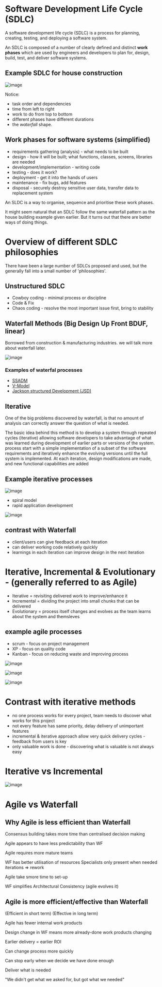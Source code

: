 # Software Development Life Cycle (SDLC)

A software development life cycle (SDLC) is a process for planning, creating, testing, and deploying a software system.

An SDLC is composed of a number of clearly defined and distinct __work phases__ which are used by engineers and 
developers to plan for, design, build, test, and deliver software systems.

## Example SDLC for house construction

![image](https://user-images.githubusercontent.com/105429/122201264-c674f480-ce93-11eb-959a-79d7caf7636d.png)


Notice:
- task order and dependencies
- time from left to right
- work to do from top to bottom
- different phases have different durations
- the _waterfall_ shape.

## Work phases for software systems (simplified)

- requirements gathering (analysis) - what needs to be built
- design - how it will be built; what functions, classes, screens, libraries are needed 
- development/implementation - writing code
- testing - does it work?
- deployment - get it into the hands of users
- maintenance - fix bugs, add features
- disposal - securely destroy sensitive user data, transfer data to replacement system

An SLDC is a way to organise, sequence and prioritise these work phases.

It might seem natural that an SDLC follow the same waterfall pattern as the house building example given earlier. But it turns out that there are better ways of doing things.

# Overview of different SDLC philosophies

There have been a large number of SDLCs proposed and used, but the generally fall into a small number of 'philosophies'.

## Unstructured SDLC

- Cowboy coding - minimal process or discipline
- Code & Fix
- Chaos coding - resolve the most important issue first, bring to stability

## Waterfall Methods (Big Design Up Front BDUF, linear)

Borrowed from construction & manufacturing industries. we will talk more about waterfall later.

![image](https://user-images.githubusercontent.com/105429/122202919-6aab6b00-ce95-11eb-89c1-1b4f97dfa954.png)

### Examples of waterfal processes
- [SSADM](https://en.wikipedia.org/wiki/Structured_systems_analysis_and_design_method)
- [V-Model](https://en.wikipedia.org/wiki/V-Model)
- [Jackson structured Development (JSD)](https://en.wikipedia.org/wiki/Jackson_system_development)

## Iterative

One of the big problems discovered by waterfall, is that no amount of analysis can correctly answer the question of what is needed.

The basic idea behind this method is to develop a system through repeated cycles (iterative)
allowing software developers to take advantage of what was learned during development of earlier parts or versions of the system.
process start with a simple implementation of a subset of the software requirements and iteratively enhance the evolving versions until the full system is
implemented. At each iteration, design modifications are made, and new functional capabilities are added

## Example iterative processes

![image](https://user-images.githubusercontent.com/105429/122206163-fa064d80-ce98-11eb-9044-fc19c24472e9.png)

- spiral model
- rapid application development

![image](https://user-images.githubusercontent.com/105429/122206068-de02ac00-ce98-11eb-8158-5a2253bcdc7b.png)


## contrast with Waterfall

- client/users can give feedback at each iteration
- can deliver working code relatively quickly
- learnings in each iteration can improve design in the next iteration



# Iterative, Incremental & Evolutionary - (generally referred to as Agile)

- Iterative = revisiting delivered work to improve/enhance it
- Incremental = dividing the project into small chunks that can be delivered
- Evolutionary = process itself changes and evolves as the team learns about the system and themsleves

## example agile processes

- scrum - focus on project management
- XP - focus on quality code
- Kanban - focus on reducing waste and improving process

![image](https://user-images.githubusercontent.com/105429/122208521-51a5b880-ce9b-11eb-9893-0bbccd0c8737.png)

![image](https://user-images.githubusercontent.com/105429/122208475-3f2b7f00-ce9b-11eb-8d47-87b94fe9635e.png)

![image](https://user-images.githubusercontent.com/105429/122208543-579b9980-ce9b-11eb-8144-11d3dd39a02a.png)




# Contrast with iterative methods

- no one process works for every project, team needs to discover what works for this project
- not every feature has same priority, delay delivery of unimportant features 
- incremental & iterative approach allow very quick delivery cycles - feedback from users is key
- only valuable work is done - discovering what is valuable is not always easy  


# Iterative vs Incremental

![image](https://user-images.githubusercontent.com/105429/122209054-fde79f00-ce9b-11eb-86c5-27ca260639f8.png)


# Agile vs Waterfall

## Why Agile is less efficient than Waterfall

Consensus building takes more time than centralised decision making

Agile appears to have less predictability than WF

Agile requires more mature teams

WF has better utilisation of resources
  Specialists only present when needed
  iterations => rework
  
Agile take smore time to set-up

WF simplifies Architectural Consistency (agile evolves it)

## Agile is more efficient/effective than Waterfall

(Efficient in short term)
(Effective in long term)

Agile has fewer internal work products

Design change in WF means more already-done work products changing

Earlier delivery = earlier ROI

Can change process more quickly

Can stop early when we decide we have done enough

Deliver what is needed

"We didn't get what we asked for, but got what we needed"
